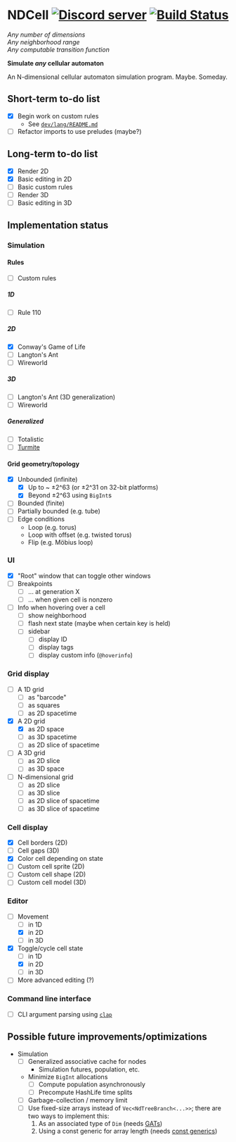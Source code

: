 # NDCell [![Discord server](https://img.shields.io/discord/560924453245288459.svg?colorB=7289DA)](https://discord.gg/vdJwHQF) [![Build Status](https://travis-ci.org/HactarCE/NDCell.svg?branch=master)](https://travis-ci.org/HactarCE/NDCell)

_Any number of dimensions_  
_Any neighborhood range_  
_Any computable transition function_

**Simulate _any_ cellular automaton**

An N-dimensional cellular automaton simulation program. Maybe. Someday.

## Short-term to-do list

- [x] Begin work on custom rules
    + See [`dev/lang/README.md`](https://github.com/HactarCE/NDCell/blob/dev/lang/README.md#short-term-to-do-list)
- [ ] Refactor imports to use preludes (maybe?)

## Long-term to-do list

- [x] Render 2D
- [x] Basic editing in 2D
- [ ] Basic custom rules
- [ ] Render 3D
- [ ] Basic editing in 3D

## Implementation status

### Simulation

#### Rules

- [ ] Custom rules

##### 1D

- [ ] Rule 110

##### 2D

- [x] Conway's Game of Life
- [ ] Langton's Ant
- [ ] Wireworld

##### 3D

- [ ] Langton's Ant (3D generalization)
- [ ] Wireworld

##### Generalized

- [ ] Totalistic
- [ ] [Turmite](https://en.wikipedia.org/wiki/Turmite)

#### Grid geometry/topology

- [x] Unbounded (infinite)
    + [x] Up to ~ ±2^63 (or ±2^31 on 32-bit platforms)
    + [x] Beyond ±2^63 using `BigInt`s
- [ ] Bounded (finite)
- [ ] Partially bounded (e.g. tube)
- [ ] Edge conditions
    + Loop (e.g. torus)
    + Loop with offset (e.g. twisted torus)
    + Flip (e.g. Möbius loop)

### UI

- [x] "Root" window that can toggle other windows
- [ ] Breakpoints
    + [ ] ... at generation X
    + [ ] ... when given cell is nonzero
- [ ] Info when hovering over a cell
    + [ ] show neighborhood
    + [ ] flash next state (maybe when certain key is held)
    + [ ] sidebar
        * [ ] display ID
        * [ ] display tags
        * [ ] display custom info (`@hoverinfo`)

### Grid display

- [ ] A 1D grid
    + [ ] as "barcode"
    + [ ] as squares
    + [ ] as 2D spacetime
- [x] A 2D grid
    + [x] as 2D space
    + [ ] as 3D spacetime
    + [ ] as 2D slice of spacetime
- [ ] A 3D grid
    + [ ] as 2D slice
    + [ ] as 3D space
- [ ] N-dimensional grid
    + [ ] as 2D slice
    + [ ] as 3D slice
    + [ ] as 2D slice of spacetime
    + [ ] as 3D slice of spacetime

### Cell display

- [x] Cell borders (2D)
- [ ] Cell gaps (3D)
- [x] Color cell depending on state
- [ ] Custom cell sprite (2D)
- [ ] Custom cell shape (2D)
- [ ] Custom cell model (3D)

### Editor

- [ ] Movement
    + [ ] in 1D
    + [x] in 2D
    + [ ] in 3D
- [x] Toggle/cycle cell state
    + [ ] in 1D
    + [x] in 2D
    + [ ] in 3D
- [ ] More advanced editing (?)

### Command line interface

- [ ] CLI argument parsing using [`clap`](https://docs.rs/clap/2.33.0/clap/)

## Possible future improvements/optimizations

- Simulation
    - [ ] Generalized associative cache for nodes
        + Simulation futures, population, etc.
    + Minimize `BigInt` allocations
        * [ ] Compute population asynchronously
        * [ ] Precompute HashLife time splits
    + [ ] Garbage-collection / memory limit
    + [ ] Use fixed-size arrays instead of `Vec<NdTreeBranch<...>>`; there are two ways to implement this:
        1. As an associated type of `Dim` (needs [GATs](https://github.com/rust-lang/rust/issues/44265))
        2. Using a const generic for array length (needs [const generics](https://github.com/rust-lang/rust/issues/44580))
